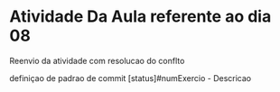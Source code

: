 

# Atividade Da Aula referente ao dia 08


Reenvio da atividade
com resolucao do conflto

definiçao de padrao de commit [status]#numExercio - Descricao

